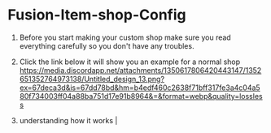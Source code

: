 # Fusion-Item-shop-Config  

1) Before you start making your custom shop make sure you read everything carefully so you don't have any troubles.
   
2) Click the link below it will show you an example for a normal shop 
https://media.discordapp.net/attachments/1350617806420443147/1352651352764973138/Untitled_design_13.png?ex=67deca3d&is=67dd78bd&hm=b4edf460c2638f71bff317fe3a4c04a580f734003ff04a88ba751d17e91b8964&=&format=webp&quality=lossless

3) understanding how it works |
